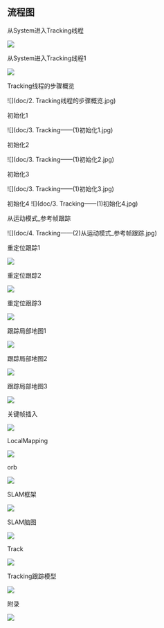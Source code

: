 ## 流程图

从System进入Tracking线程

![](doc/1.从System进入Tracking线程.jpg)

从System进入Tracking线程1

![](doc/1.从System进入Tracking线程1.jpg)

Tracking线程的步骤概览

![](doc/2. Tracking线程的步骤概览.jpg)

初始化1

![](doc/3. Tracking——(1)初始化1.jpg)

初始化2

![](doc/3. Tracking——(1)初始化2.jpg)

初始化3

![](doc/3. Tracking——(1)初始化3.jpg)

初始化4
![](doc/3. Tracking——(1)初始化4.jpg)

从运动模式_参考帧跟踪

![](doc/4. Tracking——(2)从运动模式_参考帧跟踪.jpg)

重定位跟踪1

![](doc/5.Tracking——(3)重定位跟踪1.jpg)

重定位跟踪2

![](doc/5.Tracking——(3)重定位跟踪2.jpg)

重定位跟踪3

![](doc/5.Tracking——(3)重定位跟踪3.jpg)

跟踪局部地图1

![](doc/6.Tracking——(4)跟踪局部地图1.jpg)

跟踪局部地图2

![](doc/6.Tracking——(4)跟踪局部地图2.jpg)

跟踪局部地图3

![](doc/6.Tracking——(4)跟踪局部地图3.jpg)

关键帧插入

![](doc/7.Tracking——(5)关键帧插入.jpg)

LocalMapping

![](doc/LocalMapping.jpg)

orb

![](doc/orb.png)

SLAM框架

![](doc/SLAM框架.png)

SLAM脑图

![](doc/SLAM脑图.jpg)

Track

![](doc/Track.png)

Tracking跟踪模型

![](doc/Tracking跟踪模型.png)

附录

![](doc/附录.jpg)



